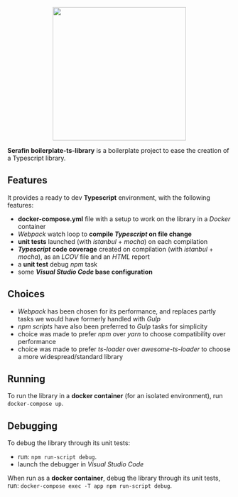 <p align="center"><img src="https://serafin-labs.github.io/images/logo-serafin-with-text-1080.png" width="300"/></p>

**Serafin boilerplate-ts-library** is a boilerplate project to ease the creation of a Typescript library.

## Features

It provides a ready to dev **Typescript** environment, with the following features:
* **docker-compose.yml** file with a setup to work on the library in a *Docker* container
* *Webpack* watch loop to **compile *Typescript* on file change**
* **unit tests** launched (with *istanbul* + *mocha*) on each compilation
* ***Typescript* code coverage** created on compilation (with *istanbul* + *mocha*), as an *LCOV* file and an *HTML* report
* a **unit test** debug *npm* task
* some ***Visual Studio Code* base configuration**


## Choices

* *Webpack* has been chosen for its performance, and replaces partly tasks we would have formerly handled with *Gulp*
* *npm scripts* have also been preferred to *Gulp* tasks for simplicity
* choice was made to prefer *npm* over *yarn* to choose compatibility over performance
* choice was made to prefer *ts-loader* over *awesome-ts-loader* to choose a more widespread/standard library

## Running

To run the library in a **docker container** (for an isolated environment), run ```docker-compose up```.

## Debugging

To debug the library through its unit tests:
* run: ```npm run-script debug```.
* launch the debugger in *Visual Studio Code*

When run as a **docker container**, debug the library through its unit tests, run:
```docker-compose exec -T app npm run-script debug```.
